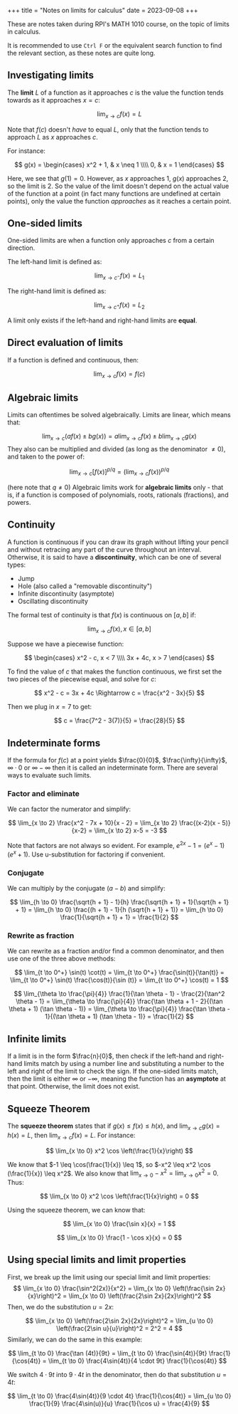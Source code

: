 +++
title = "Notes on limits for calculus"
date = 2023-09-08
+++

These are notes taken during RPI's MATH 1010 course, on the topic of limits in calculus.

<!-- more -->

It is recommended to use `Ctrl F` or the equivalent search function to find the relevant section, as these notes are quite long.

## Investigating limits

The **limit** $L$ of a function as it approaches $c$ is the value the function tends towards as it approaches $x = c$:

$$
\lim_{x \to c} f(x) = L
$$

Note that $f(c)$ doesn't _have_ to equal $L$, only that the function tends to approach $L$ as $x$ approaches $c$.

For instance:

$$
g(x) = \begin{cases}
x^2 + 1, & x \neq 1 \\\\
0, & x = 1
\end{cases}
$$

Here, we see that $g(1) = 0$. However, as $x$ approaches 1, $g(x)$ approaches 2, so the limit is 2. So the value of the limit doesn't depend on the actual value of the function at a point (in fact many functions are undefined at certain points), only the value the function _approaches_ as it reaches a certain point.

## One-sided limits

One-sided limits are when a function only approaches $c$ from a certain direction.

The left-hand limit is defined as:

$$
\lim_{x \to c^-} f(x) = L_1
$$

The right-hand limit is defined as:

$$
\lim_{x \to c^+} f(x) = L_2
$$

A limit only exists if the left-hand and right-hand limits are **equal**.

## Direct evaluation of limits

If a function is defined and continuous, then:

$$
\lim_{x \to c} f(x) = f(c)
$$

## Algebraic limits

Limits can oftentimes be solved algebraically. Limits are linear, which means that:

$$
\lim_{x \to c} (a f(x) \pm b g(x)) = a \lim_{x \to c} f(x) \pm b \lim_{x \to c} g(x)
$$
They also can be multiplied and divided (as long as the denominator $\neq 0$), and taken to the  power of:

$$
\lim_{x \to c} [f(x)]^{p/q} = (\lim_{x \to c} f(x))^{p/q}
$$

(here note that $q \neq 0$)
Algebraic limits work for **algebraic limits** only - that is, if a function is composed of polynomials, roots, rationals (fractions), and powers.

## Continuity

A function is continuous if you can draw its graph without lifting your pencil and without retracing any part of the curve throughout an interval. Otherwise, it is said to have a **discontinuity**, which can be one of several types:

- Jump
- Hole (also called a "removable discontinuity")
- Infinite discontinuity (asymptote)
- Oscillating discontinuity

The formal test of continuity is that $f(x)$ is continuous on $[a, b]$ if:

$$
\lim_{x \to c} f(x), x \in [a, b]
$$

Suppose we have a piecewise function:

$$
\begin{cases}
x^2 - c, x < 7 \\\\
3x + 4c, x > 7
\end{cases}
$$

To find the value of $c$ that makes the function continuous, we first set the two pieces of the piecewise equal, and solve for $c$:

$$
x^2 - c = 3x + 4c \Rightarrow c = \frac{x^2 - 3x}{5} 
$$

Then we plug in $x = 7$ to get:

$$
c = \frac{7^2 - 3(7)}{5} = \frac{28}{5}
$$

## Indeterminate forms

If the formula for $f(c)$ at a point yields $\frac{0}{0}$, $\frac{\infty}{\infty}$, $\infty \cdot 0$ or $\infty - \infty$ then it is called an indeterminate form. There are several ways to evaluate such limits.

### Factor and eliminate

We can factor the numerator and simplify:

$$
\lim_{x \to 2} \frac{x^2 - 7x + 10}{x - 2} = \lim_{x \to 2} \frac{(x-2)(x - 5)}{x-2} = \lim_{x \to 2} x-5 = -3
$$

Note that factors are not always so evident. For example, $e^{2x} - 1 = (e^x - 1)(e^x + 1)$. Use u-substitution for factoring if convenient.

### Conjugate

We can multiply by the conjugate $(a - b)$ and simplify:

$$
\lim_{h \to 0} \frac{\sqrt{h + 1} - 1}{h} \frac{\sqrt{h + 1} + 1}{\sqrt{h + 1} + 1} = \lim_{h \to 0} \frac{(h + 1) - 1}{h (\sqrt{h + 1} + 1)} = \lim_{h \to 0} \frac{1}{\sqrt{h + 1} + 1} = \frac{1}{2} 
$$

### Rewrite as fraction

We can rewrite as a fraction and/or find a common denominator, and then use one of the three above methods:

$$
\lim_{t \to 0^+} \sin(t) \cot(t) = \lim_{t \to 0^+} \frac{\sin(t)}{\tan(t)} = \lim_{t \to 0^+} \sin(t) \frac{\cos(t)}{\sin (t)} = \lim_{t \to 0^+} \cos(t) = 1
$$

$$
\lim_{\theta \to \frac{\pi}{4}} \frac{1}{\tan \theta - 1} - \frac{2}{\tan^2 \theta - 1} = \lim_{\theta \to \frac{\pi}{4}} \frac{\tan \theta + 1 - 2}{(\tan \theta + 1) (\tan \theta - 1)} = \lim_{\theta \to \frac{\pi}{4}} \frac{\tan \theta - 1}{(\tan \theta + 1) (\tan \theta - 1)} = \frac{1}{2}
$$

## Infinite limits

If a limit is in the form $\frac{n}{0}$, then check if the left-hand and right-hand limits match by using a number line and substituting a number to the left and right of the limit to check the sign. If the one-sided limits match, then the limit is either $\infty$ or $-\infty$, meaning the function has an **asymptote** at that point. Otherwise, the limit does not exist. 

## Squeeze Theorem

The **squeeze theorem** states that if $g(x) \leq f(x) \leq h(x)$, and $\lim_{x \to c} g(x) = h(x) = L$, then $\lim_{x \to c} f(x) = L$. For instance:

$$
\lim_{x \to 0} x^2 \cos \left(\frac{1}{x}\right)
$$

We know that $-1 \leq \cos(\frac{1}{x}) \leq 1$, so $-x^2 \leq x^2 \cos (\frac{1}{x}) \leq x^2$. We also know that $\lim_{x \to 0} -x^2 = \lim_{x \to 0} x^2 = 0$. Thus:

$$
\lim_{x \to 0} x^2 \cos \left(\frac{1}{x}\right) = 0
$$

Using the squeeze theorem, we can know that:

$$
\lim_{x \to 0} \frac{\sin x}{x} = 1
$$

$$
\lim_{x \to 0} \frac{1 - \cos x}{x} = 0
$$

## Using special limits and limit properties

First, we break up the limit using our special limit and limit properties:
$$
\lim_{x \to 0} \frac{\sin^2(2x)}{x^2} = \lim_{x \to 0} \left(\frac{\sin 2x}{x}\right)^2 = \lim_{x \to 0} \left(\frac{2\sin 2x}{2x}\right)^2
$$
Then, we do the substitution $u = 2x$:

$$
\lim_{x \to 0} \left(\frac{2\sin 2x}{2x}\right)^2 = \lim_{u \to 0} \left(\frac{2\sin u}{u}\right)^2 = 2^2 = 4
$$
Similarly, we can do the same in this example:

$$
\lim_{t \to 0} \frac{\tan (4t)}{9t} = \lim_{t \to 0} \frac{\sin(4t)}{9t} \frac{1}{\cos(4t)} = \lim_{t \to 0} \frac{4\sin(4t)}{4 \cdot 9t} \frac{1}{\cos(4t)}
$$

We switch $4 \cdot 9t$ into $9 \cdot 4t$ in the denominator, then do that substitution $u = 4t$:

$$
\lim_{t \to 0} \frac{4\sin(4t)}{9 \cdot 4t} \frac{1}{\cos(4t)} = \lim_{u \to 0} \frac{1}{9} \frac{4\sin(u)}{u} \frac{1}{\cos u} = \frac{4}{9}
$$


